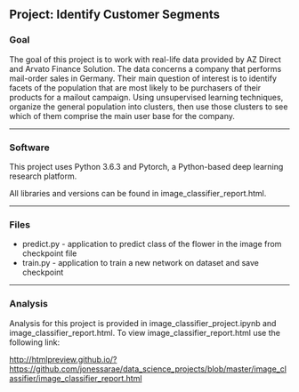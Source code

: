 ## Project: Identify Customer Segments

### Goal 

The goal of this project is to work with real-life data provided by AZ Direct and Arvato Finance Solution. 
The data concerns a company that performs mail-order sales in Germany. 
Their main question of interest is to identify facets of the population that are most likely to be purchasers of their products 
for a mailout campaign. Using unsupervised learning techniques, organize the general population into clusters, then use 
those clusters to see which of them comprise the main user base for the company. 

- - - -

### Software

This project uses Python 3.6.3 and Pytorch, a Python-based deep learning research platform. 

All libraries and versions can be found in image_classifier_report.html. 
- - - -
### Files

* predict.py - application to predict class of the flower in the image from checkpoint file
* train.py -  application to train a new network on dataset and save checkpoint
- - - -
### Analysis

Analysis for this project is provided in image_classifier_project.ipynb and image_classifier_report.html.
To view image_classifier_report.html use the following link:

http://htmlpreview.github.io/?https://github.com/jonessarae/data_science_projects/blob/master/image_classifier/image_classifier_report.html


